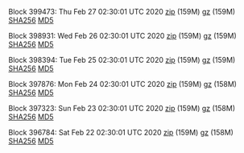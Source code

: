 Block 399473: Thu Feb 27 02:30:01 UTC 2020 [zip](https://files.01coin.io/mainnet/2020-02-27/bootstrap.dat.zip) (159M) [gz](https://files.01coin.io/mainnet/2020-02-27/bootstrap.dat.tar.gz) (159M) [SHA256](https://files.01coin.io/mainnet/2020-02-27/sha256.txt) [MD5](https://files.01coin.io/mainnet/2020-02-27/md5.txt)

Block 398931: Wed Feb 26 02:30:01 UTC 2020 [zip](https://files.01coin.io/mainnet/2020-02-26/bootstrap.dat.zip) (159M) [gz](https://files.01coin.io/mainnet/2020-02-26/bootstrap.dat.tar.gz) (159M) [SHA256](https://files.01coin.io/mainnet/2020-02-26/sha256.txt) [MD5](https://files.01coin.io/mainnet/2020-02-26/md5.txt)

Block 398394: Tue Feb 25 02:30:01 UTC 2020 [zip](https://files.01coin.io/mainnet/2020-02-25/bootstrap.dat.zip) (159M) [gz](https://files.01coin.io/mainnet/2020-02-25/bootstrap.dat.tar.gz) (159M) [SHA256](https://files.01coin.io/mainnet/2020-02-25/sha256.txt) [MD5](https://files.01coin.io/mainnet/2020-02-25/md5.txt)

Block 397876: Mon Feb 24 02:30:01 UTC 2020 [zip](https://files.01coin.io/mainnet/2020-02-24/bootstrap.dat.zip) (159M) [gz](https://files.01coin.io/mainnet/2020-02-24/bootstrap.dat.tar.gz) (158M) [SHA256](https://files.01coin.io/mainnet/2020-02-24/sha256.txt) [MD5](https://files.01coin.io/mainnet/2020-02-24/md5.txt)

Block 397323: Sun Feb 23 02:30:01 UTC 2020 [zip](https://files.01coin.io/mainnet/2020-02-23/bootstrap.dat.zip) (159M) [gz](https://files.01coin.io/mainnet/2020-02-23/bootstrap.dat.tar.gz) (158M) [SHA256](https://files.01coin.io/mainnet/2020-02-23/sha256.txt) [MD5](https://files.01coin.io/mainnet/2020-02-23/md5.txt)

Block 396784: Sat Feb 22 02:30:01 UTC 2020 [zip](https://files.01coin.io/mainnet/2020-02-22/bootstrap.dat.zip) (159M) [gz](https://files.01coin.io/mainnet/2020-02-22/bootstrap.dat.tar.gz) (158M) [SHA256](https://files.01coin.io/mainnet/2020-02-22/sha256.txt) [MD5](https://files.01coin.io/mainnet/2020-02-22/md5.txt)
